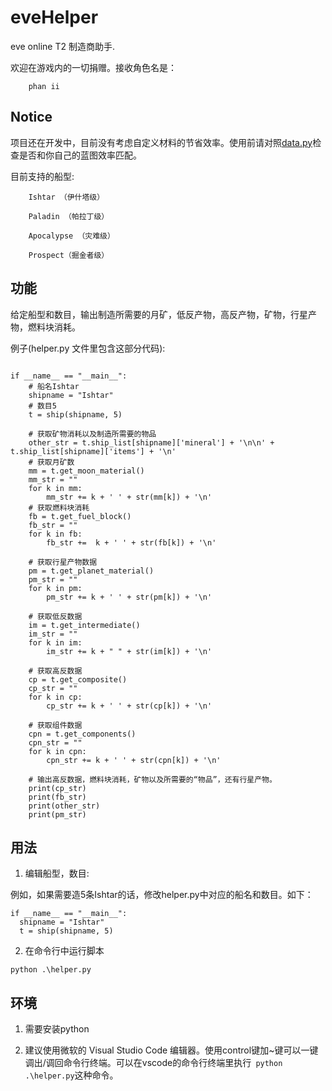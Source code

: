 # eveHelper
eve online T2 制造商助手.

欢迎在游戏内的一切捐赠。接收角色名是：

        phan ii

## Notice

项目还在开发中，目前没有考虑自定义材料的节省效率。使用前请对照[data.py](data.py)检查是否和你自己的蓝图效率匹配。

目前支持的船型:

        Ishtar （伊什塔级）
        
        Paladin （帕拉丁级）
        
        Apocalypse （灾难级）
        
        Prospect（掘金者级）

## 功能

给定船型和数目，输出制造所需要的月矿，低反产物，高反产物，矿物，行星产物，燃料块消耗。

例子(helper.py 文件里包含这部分代码):

```

if __name__ == "__main__":
    # 船名Ishtar
    shipname = "Ishtar"
    # 数目5
    t = ship(shipname, 5)
    
    # 获取矿物消耗以及制造所需要的物品
    other_str = t.ship_list[shipname]['mineral'] + '\n\n' + t.ship_list[shipname]['items'] + '\n'
    # 获取月矿数
    mm = t.get_moon_material()
    mm_str = ""
    for k in mm:
        mm_str += k + ' ' + str(mm[k]) + '\n'
    # 获取燃料块消耗
    fb = t.get_fuel_block()
    fb_str = ""
    for k in fb:
        fb_str +=  k + ' ' + str(fb[k]) + '\n'

    # 获取行星产物数据
    pm = t.get_planet_material()
    pm_str = ""
    for k in pm:
        pm_str += k + ' ' + str(pm[k]) + '\n'

    # 获取低反数据
    im = t.get_intermediate()
    im_str = ""
    for k in im:
        im_str += k + " " + str(im[k]) + '\n'

    # 获取高反数据
    cp = t.get_composite()
    cp_str = ""
    for k in cp:
        cp_str += k + ' ' + str(cp[k]) + '\n'
    
    # 获取组件数据
    cpn = t.get_components()
    cpn_str = ""
    for k in cpn:
        cpn_str += k + ' ' + str(cpn[k]) + '\n'

    # 输出高反数据，燃料块消耗，矿物以及所需要的“物品”，还有行星产物。
    print(cp_str)
    print(fb_str)
    print(other_str)
    print(pm_str)
```

## 用法

1. 编辑船型，数目:

  例如，如果需要造5条Ishtar的话，修改helper.py中对应的船名和数目。如下： 
  ```
  if __name__ == "__main__":
    shipname = "Ishtar"
    t = ship(shipname, 5)
  ```
2. 在命令行中运行脚本
  ```
  python .\helper.py
  ```

## 环境

1. 需要安装python

2. 建议使用微软的 Visual Studio Code 编辑器。使用control键加~键可以一键调出/调回命令行终端。可以在vscode的命令行终端里执行`  python .\helper.py `这种命令。
